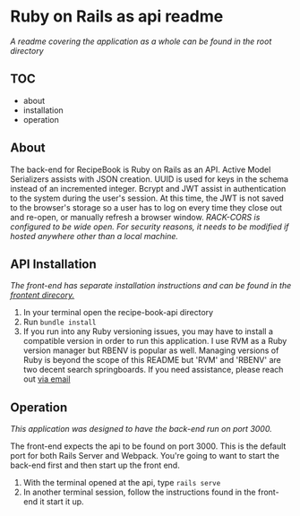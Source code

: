 # Ruby on Rails as api readme

*A readme covering the application as a whole can be found in the root directory*

## TOC

- about
- installation
- operation

## About

The back-end for RecipeBook is Ruby on Rails as an API. Active Model Serializers assists with JSON creation. UUID is used for keys in the schema instead of an incremented integer. Bcrypt and JWT assist in authentication to the system during the user's session. At this time, the JWT is not saved to the browser's storage so a user has to log on every time they close out and re-open, or manually refresh a browser window. *RACK-CORS is configured to be wide open. For security reasons, it needs to be modified if hosted anywhere other than a local machine.*

## API Installation

*The front-end has separate installation instructions and can be found in the [frontent direcory.](.../../../recipe-book-frontend/README.md)*

1. In your terminal open the recipe-book-api directory
2. Run `bundle install`
3. If you run into any Ruby versioning issues, you may have to install a compatible version in order to run this application. I use RVM as a Ruby version manager but RBENV is popular as well. Managing versions of Ruby is beyond the scope of this README but 'RVM' and 'RBENV' are two decent search springboards. If you need assistance, please reach out [via email](mailto:roy.e.mosby@gmail.com)

## Operation

*This application was designed to have the back-end run on port 3000.*

The front-end expects the api to be found on port 3000. This is the default port for both Rails Server and Webpack. You're going to want to start the back-end first and then start up the front end.

1. With the terminal opened at the api, type `rails serve`
2. In another terminal session, follow the instructions found in the front-end it start it up.
